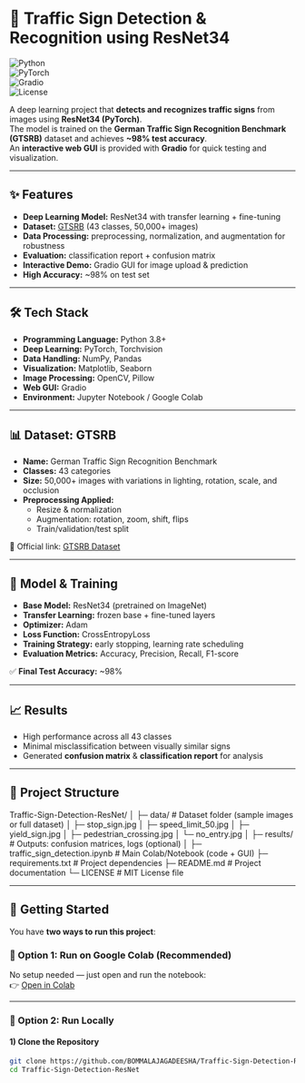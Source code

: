 # 🚦 Traffic Sign Detection & Recognition using ResNet34

![Python](https://img.shields.io/badge/Python-3.8+-blue?logo=python)  
![PyTorch](https://img.shields.io/badge/PyTorch-ResNet34-red?logo=pytorch)  
![Gradio](https://img.shields.io/badge/GUI-Gradio-orange?logo=gradio)  
![License](https://img.shields.io/badge/License-MIT-green)  

A deep learning project that **detects and recognizes traffic signs** from images using **ResNet34 (PyTorch)**.  
The model is trained on the **German Traffic Sign Recognition Benchmark (GTSRB)** dataset and achieves **~98% test accuracy**.  
An **interactive web GUI** is provided with **Gradio** for quick testing and visualization.  

---

## ✨ Features
- **Deep Learning Model:** ResNet34 with transfer learning + fine-tuning  
- **Dataset:** [GTSRB](http://benchmark.ini.rub.de/?section=gtsrb&subsection=dataset) (43 classes, 50,000+ images)  
- **Data Processing:** preprocessing, normalization, and augmentation for robustness  
- **Evaluation:** classification report + confusion matrix  
- **Interactive Demo:** Gradio GUI for image upload & prediction  
- **High Accuracy:** ~98% on test set  

---

## 🛠️ Tech Stack
- **Programming Language:** Python 3.8+  
- **Deep Learning:** PyTorch, Torchvision  
- **Data Handling:** NumPy, Pandas  
- **Visualization:** Matplotlib, Seaborn  
- **Image Processing:** OpenCV, Pillow  
- **Web GUI:** Gradio  
- **Environment:** Jupyter Notebook / Google Colab  

---

## 📊 Dataset: GTSRB
- **Name:** German Traffic Sign Recognition Benchmark  
- **Classes:** 43 categories  
- **Size:** 50,000+ images with variations in lighting, rotation, scale, and occlusion  
- **Preprocessing Applied:**  
  - Resize & normalization  
  - Augmentation: rotation, zoom, shift, flips  
  - Train/validation/test split  

📌 Official link: [GTSRB Dataset](http://benchmark.ini.rub.de/?section=gtsrb&subsection=dataset)  

---

## 🧠 Model & Training
- **Base Model:** ResNet34 (pretrained on ImageNet)  
- **Transfer Learning:** frozen base + fine-tuned layers  
- **Optimizer:** Adam  
- **Loss Function:** CrossEntropyLoss  
- **Training Strategy:** early stopping, learning rate scheduling  
- **Evaluation Metrics:** Accuracy, Precision, Recall, F1-score  

✅ **Final Test Accuracy:** ~98%  

---

## 📈 Results
- High performance across all 43 classes  
- Minimal misclassification between visually similar signs  
- Generated **confusion matrix** & **classification report** for analysis  

---

## 📂 Project Structure

Traffic-Sign-Detection-ResNet/
│
├─ data/                         # Dataset folder (sample images or full dataset)
│   ├─ stop_sign.jpg
│   ├─ speed_limit_50.jpg
│   ├─ yield_sign.jpg
│   ├─ pedestrian_crossing.jpg
│   └─ no_entry.jpg
│
├─ results/                      # Outputs: confusion matrices, logs (optional)
│
├─ traffic_sign_detection.ipynb  # Main Colab/Notebook (code + GUI)
├─ requirements.txt              # Project dependencies
├─ README.md                     # Project documentation
└─ LICENSE                       # MIT License file

---

## 🚀 Getting Started

You have **two ways to run this project**:  

### 🔹 Option 1: Run on Google Colab (Recommended)  
No setup needed — just open and run the notebook:  
👉 [Open in Colab](https://colab.research.google.com/drive/1G69WhFLuZ-C2pEEEF6oCMiVX8FLGfEr5?usp=sharing)  

---

### 🔹 Option 2: Run Locally  

#### 1) Clone the Repository  
```bash
git clone https://github.com/BOMMALAJAGADEESHA/Traffic-Sign-Detection-ResNet.git
cd Traffic-Sign-Detection-ResNet
